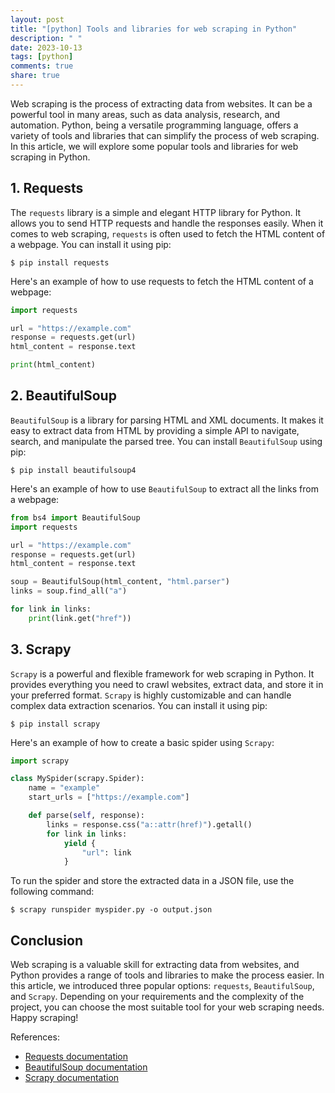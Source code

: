 ```yaml
---
layout: post
title: "[python] Tools and libraries for web scraping in Python"
description: " "
date: 2023-10-13
tags: [python]
comments: true
share: true
---
```


Web scraping is the process of extracting data from websites. It can be a powerful tool in many areas, such as data analysis, research, and automation. Python, being a versatile programming language, offers a variety of tools and libraries that can simplify the process of web scraping. In this article, we will explore some popular tools and libraries for web scraping in Python.

## 1. Requests

The `requests` library is a simple and elegant HTTP library for Python. It allows you to send HTTP requests and handle the responses easily. When it comes to web scraping, `requests` is often used to fetch the HTML content of a webpage. You can install it using pip:

```
$ pip install requests
```

Here's an example of how to use requests to fetch the HTML content of a webpage:

```python
import requests

url = "https://example.com"
response = requests.get(url)
html_content = response.text

print(html_content)
```

## 2. BeautifulSoup

`BeautifulSoup` is a library for parsing HTML and XML documents. It makes it easy to extract data from HTML by providing a simple API to navigate, search, and manipulate the parsed tree. You can install `BeautifulSoup` using pip:

```
$ pip install beautifulsoup4
```

Here's an example of how to use `BeautifulSoup` to extract all the links from a webpage:

```python
from bs4 import BeautifulSoup
import requests

url = "https://example.com"
response = requests.get(url)
html_content = response.text

soup = BeautifulSoup(html_content, "html.parser")
links = soup.find_all("a")

for link in links:
    print(link.get("href"))
```

## 3. Scrapy

`Scrapy` is a powerful and flexible framework for web scraping in Python. It provides everything you need to crawl websites, extract data, and store it in your preferred format. `Scrapy` is highly customizable and can handle complex data extraction scenarios. You can install it using pip:

```
$ pip install scrapy
```

Here's an example of how to create a basic spider using `Scrapy`:

```python
import scrapy

class MySpider(scrapy.Spider):
    name = "example"
    start_urls = ["https://example.com"]

    def parse(self, response):
        links = response.css("a::attr(href)").getall()
        for link in links:
            yield {
                "url": link
            }
```

To run the spider and store the extracted data in a JSON file, use the following command:

```
$ scrapy runspider myspider.py -o output.json
```

## Conclusion

Web scraping is a valuable skill for extracting data from websites, and Python provides a range of tools and libraries to make the process easier. In this article, we introduced three popular options: `requests`, `BeautifulSoup`, and `Scrapy`. Depending on your requirements and the complexity of the project, you can choose the most suitable tool for your web scraping needs. Happy scraping!

References:
- [Requests documentation](https://docs.python-requests.org/)
- [BeautifulSoup documentation](https://www.crummy.com/software/BeautifulSoup/bs4/doc/)
- [Scrapy documentation](https://docs.scrapy.org/)